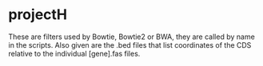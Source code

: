# projectH
These are filters used by Bowtie, Bowtie2 or BWA, they are called by name in the scripts.
Also given are the .bed files that list coordinates of the CDS relative to the individual [gene].fas files. 
